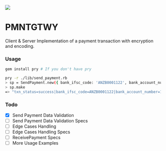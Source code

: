 [<img src="https://travis-ci.org/anik3tra0/pmntgtwy.svg?branch=master">]()

# PMNTGTWY

Client & Server Implementation of a payment transaction with encryption and encoding.

### Usage

```sh
gem install pry # If you don't have pry

pry -r ./lib/send_payment.rb
> sp = SendPayment.new({ bank_ifsc_code: 'ANZB0001122', bank_account_number: '1111222233334444', amount: '105000', merchant_transaction_ref: 'txn001', transaction_date: '2017-10-12', payment_gateway_merchant_reference: 'merc001' })
> sp.make
=> "txn_status=success|bank_ifsc_code=ANZB0001122|bank_account_number=1111222233334444|amount=105000|merchant_transaction_ref=txn001|transaction_date=2017-10-12|hash=aa440981747d01de3ac832f9fbf75626e684175c|payment_gateway_transaction_reference=pg_txn_0001"
```

### Todo

- [x] Send Payment Data Validation
- [ ] Send Payment Data Validation Specs
- [ ] Edge Cases Handling
- [ ] Edge Cases Handling Specs
- [ ] ReceivePayment Specs
- [ ] More Usage Examples
